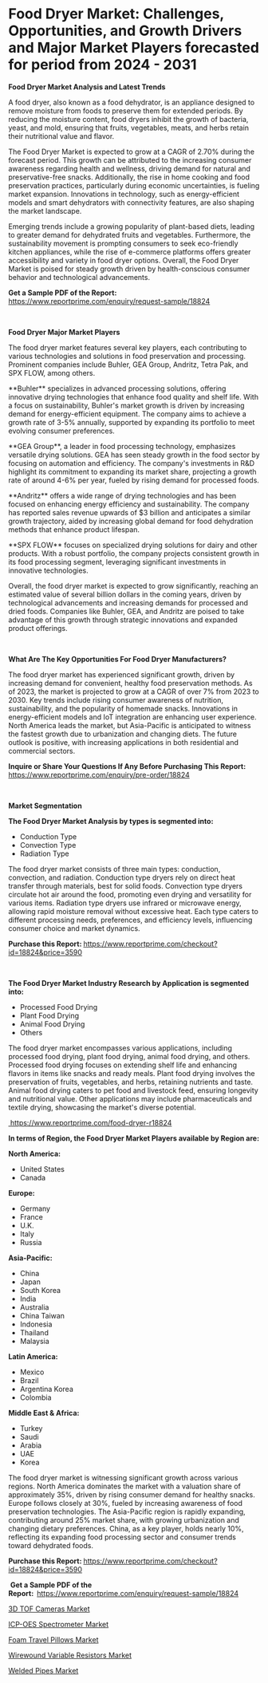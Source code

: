 <p><h1>Food Dryer Market: Challenges, Opportunities, and Growth Drivers and Major Market Players forecasted for period from 2024 - 2031</h1></p><p><strong>Food Dryer Market Analysis and Latest Trends</strong></p>
<p><p>A food dryer, also known as a food dehydrator, is an appliance designed to remove moisture from foods to preserve them for extended periods. By reducing the moisture content, food dryers inhibit the growth of bacteria, yeast, and mold, ensuring that fruits, vegetables, meats, and herbs retain their nutritional value and flavor.</p><p>The Food Dryer Market is expected to grow at a CAGR of 2.70% during the forecast period. This growth can be attributed to the increasing consumer awareness regarding health and wellness, driving demand for natural and preservative-free snacks. Additionally, the rise in home cooking and food preservation practices, particularly during economic uncertainties, is fueling market expansion. Innovations in technology, such as energy-efficient models and smart dehydrators with connectivity features, are also shaping the market landscape. </p><p>Emerging trends include a growing popularity of plant-based diets, leading to greater demand for dehydrated fruits and vegetables. Furthermore, the sustainability movement is prompting consumers to seek eco-friendly kitchen appliances, while the rise of e-commerce platforms offers greater accessibility and variety in food dryer options. Overall, the Food Dryer Market is poised for steady growth driven by health-conscious consumer behavior and technological advancements.</p></p>
<p><strong>Get a Sample PDF of the Report:&nbsp;</strong> <a href="https://www.reportprime.com/enquiry/request-sample/18824?utm_campaign=1088&utm_medium=2&utm_source=Github&utm_content=ia&utm_term=25122024&utm_id=food-dryer">https://www.reportprime.com/enquiry/request-sample/18824</a></p>
<p>&nbsp;</p>
<p><strong>Food Dryer Major Market Players</strong></p>
<p><p>The food dryer market features several key players, each contributing to various technologies and solutions in food preservation and processing. Prominent companies include Buhler, GEA Group, Andritz, Tetra Pak, and SPX FLOW, among others. </p><p>**Buhler** specializes in advanced processing solutions, offering innovative drying technologies that enhance food quality and shelf life. With a focus on sustainability, Buhler's market growth is driven by increasing demand for energy-efficient equipment. The company aims to achieve a growth rate of 3-5% annually, supported by expanding its portfolio to meet evolving consumer preferences.</p><p>**GEA Group**, a leader in food processing technology, emphasizes versatile drying solutions. GEA has seen steady growth in the food sector by focusing on automation and efficiency. The company's investments in R&D highlight its commitment to expanding its market share, projecting a growth rate of around 4-6% per year, fueled by rising demand for processed foods.</p><p>**Andritz** offers a wide range of drying technologies and has been focused on enhancing energy efficiency and sustainability. The company has reported sales revenue upwards of $3 billion and anticipates a similar growth trajectory, aided by increasing global demand for food dehydration methods that enhance product lifespan.</p><p>**SPX FLOW** focuses on specialized drying solutions for dairy and other products. With a robust portfolio, the company projects consistent growth in its food processing segment, leveraging significant investments in innovative technologies. </p><p>Overall, the food dryer market is expected to grow significantly, reaching an estimated value of several billion dollars in the coming years, driven by technological advancements and increasing demands for processed and dried foods. Companies like Buhler, GEA, and Andritz are poised to take advantage of this growth through strategic innovations and expanded product offerings.</p></p>
<p>&nbsp;</p>
<p><strong>What Are The Key Opportunities For Food Dryer Manufacturers?</strong></p>
<p><p>The food dryer market has experienced significant growth, driven by increasing demand for convenient, healthy food preservation methods. As of 2023, the market is projected to grow at a CAGR of over 7% from 2023 to 2030. Key trends include rising consumer awareness of nutrition, sustainability, and the popularity of homemade snacks. Innovations in energy-efficient models and IoT integration are enhancing user experience. North America leads the market, but Asia-Pacific is anticipated to witness the fastest growth due to urbanization and changing diets. The future outlook is positive, with increasing applications in both residential and commercial sectors.</p></p>
<p><strong>Inquire or Share Your Questions If Any Before Purchasing This Report:</strong> <a href="https://www.reportprime.com/enquiry/pre-order/18824?utm_campaign=1088&utm_medium=2&utm_source=Github&utm_content=ia&utm_term=25122024&utm_id=food-dryer">https://www.reportprime.com/enquiry/pre-order/18824</a></p>
<p>&nbsp;</p>
<p><strong>Market Segmentation</strong></p>
<p><strong>The Food Dryer Market Analysis by types is segmented into:</strong></p>
<p><ul><li>Conduction Type</li><li>Convection Type</li><li>Radiation Type</li></ul></p>
<p><p>The food dryer market consists of three main types: conduction, convection, and radiation. Conduction type dryers rely on direct heat transfer through materials, best for solid foods. Convection type dryers circulate hot air around the food, promoting even drying and versatility for various items. Radiation type dryers use infrared or microwave energy, allowing rapid moisture removal without excessive heat. Each type caters to different processing needs, preferences, and efficiency levels, influencing consumer choice and market dynamics.</p></p>
<p><strong>Purchase this Report:&nbsp;</strong><a href="https://www.reportprime.com/checkout?id=18824&price=3590&utm_campaign=1088&utm_medium=2&utm_source=Github&utm_content=ia&utm_term=25122024&utm_id=food-dryer">https://www.reportprime.com/checkout?id=18824&price=3590</a></p>
<p>&nbsp;</p>
<p><strong>The Food Dryer Market Industry Research by Application is segmented into:</strong></p>
<p><ul><li>Processed Food Drying</li><li>Plant Food Drying</li><li>Animal Food Drying</li><li>Others</li></ul></p>
<p><p>The food dryer market encompasses various applications, including processed food drying, plant food drying, animal food drying, and others. Processed food drying focuses on extending shelf life and enhancing flavors in items like snacks and ready meals. Plant food drying involves the preservation of fruits, vegetables, and herbs, retaining nutrients and taste. Animal food drying caters to pet food and livestock feed, ensuring longevity and nutritional value. Other applications may include pharmaceuticals and textile drying, showcasing the market's diverse potential.</p></p>
<p><a href="https://www.reportprime.com/food-dryer-r18824?utm_campaign=1088&utm_medium=2&utm_source=Github&utm_content=ia&utm_term=25122024&utm_id=food-dryer">&nbsp;https://www.reportprime.com/food-dryer-r18824</a></p>
<p><strong>In terms of Region, the Food Dryer Market Players available by Region are:</strong></p>
<p>
    <p> <strong> North America: </strong>
        <ul>
            <li>United States</li>
            <li>Canada</li>
        </ul>
        </p> 
    <p> <strong> Europe: </strong>
        <ul>
            <li>Germany</li>
            <li>France</li>
            <li>U.K.</li>
            <li>Italy</li>
            <li>Russia</li>
        </ul>
        </p> 
    <p> <strong> Asia-Pacific: </strong>
        <ul>
            <li>China</li>
            <li>Japan</li>
            <li>South Korea</li>
            <li>India</li>
            <li>Australia</li>
            <li>China Taiwan</li>
            <li>Indonesia</li>
            <li>Thailand</li>
            <li>Malaysia</li>
        </ul>
        </p> 
    <p> <strong> Latin America: </strong>
        <ul>
            <li>Mexico</li>
            <li>Brazil</li>
            <li>Argentina Korea</li>
            <li>Colombia</li>
        </ul>
        </p> 
    <p> <strong> Middle East & Africa: </strong>
        <ul>
            <li>Turkey</li>
            <li>Saudi</li>
            <li>Arabia</li>
            <li>UAE</li>
            <li>Korea</li>
        </ul>
    </p>
    </p>
<p><p>The food dryer market is witnessing significant growth across various regions. North America dominates the market with a valuation share of approximately 35%, driven by rising consumer demand for healthy snacks. Europe follows closely at 30%, fueled by increasing awareness of food preservation technologies. The Asia-Pacific region is rapidly expanding, contributing around 25% market share, with growing urbanization and changing dietary preferences. China, as a key player, holds nearly 10%, reflecting its expanding food processing sector and consumer trends toward dehydrated foods.</p></p>
<p><strong>Purchase this Report: </strong><a href="https://www.reportprime.com/checkout?id=18824&price=3590&utm_campaign=1088&utm_medium=2&utm_source=Github&utm_content=ia&utm_term=25122024&utm_id=food-dryer">https://www.reportprime.com/checkout?id=18824&price=3590</a></p>
<p>&nbsp;<strong>Get a Sample PDF of the Report:&nbsp;&nbsp;</strong><a href="https://www.reportprime.com/enquiry/request-sample/18824?utm_campaign=1088&utm_medium=2&utm_source=Github&utm_content=ia&utm_term=25122024&utm_id=food-dryer">https://www.reportprime.com/enquiry/request-sample/18824</a></p>
<p><strong></strong></p>
<p><p><a href="https://github.com/danikabiele541/Market-Research-Report-List-1/blob/main/3d-tof-cameras-market.md?utm_campaign=1088&utm_medium=2&utm_source=Github&utm_content=ia&utm_term=25122024&utm_id=food-dryer">3D TOF Cameras Market</a></p><p><a href="https://github.com/jamastodola515/Market-Research-Report-List-1/blob/main/icp-oes-spectrometer-market.md?utm_campaign=1088&utm_medium=2&utm_source=Github&utm_content=ia&utm_term=25122024&utm_id=food-dryer">ICP-OES Spectrometer Market</a></p><p><a href="https://www.linkedin.com/pulse/f-my-mkt-intel-xkfif?utm_campaign=1088&utm_medium=2&utm_source=Github&utm_content=ia&utm_term=25122024&utm_id=food-dryer">Foam Travel Pillows Market</a></p><p><a href="https://www.linkedin.com/pulse/robust-growth-anticipated-wirewound-variable-resistors-market-xvzgf?utm_campaign=1088&utm_medium=2&utm_source=Github&utm_content=ia&utm_term=25122024&utm_id=food-dryer">Wirewound Variable Resistors Market</a></p><p><a href="https://www.linkedin.com/pulse/welded-pipes-market-size-growing-cagr-94-forecast-from-vutcf?utm_campaign=1088&utm_medium=2&utm_source=Github&utm_content=ia&utm_term=25122024&utm_id=food-dryer">Welded Pipes Market</a></p></p>